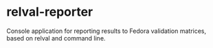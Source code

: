 # relval-reporter
Console application for reporting results to Fedora validation matrices, based on relval and command line.
